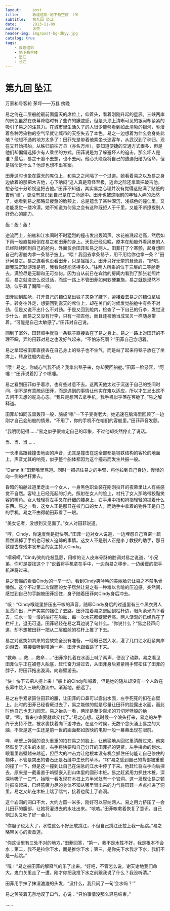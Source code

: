 ```yaml
---
layout:     post
title:      敦煌遗影·地下悬空楼 （9）
subtitle:   第九回 坠江
date:       2013-11-09
author:     沐杰
header-img: img/post-bg-dhyy.jpg
catalog: true
tags:
    - 敦煌遗影
    - 地下悬空楼
    - 坠江
    - 长江
---
```

# 第九回 坠江

万家和号客轮 茅坪——万县  傍晚

易之倚在二层船舱最前面露天的席位上，仰着头，看着刚刚升起的星辰。三峡两岸的景色虽然在夜幕降临时有了些许的朦胧感，但是头顶上清晰可见的银河却紧紧的吸引了易之的注意力。在城市里生活久了的人很少能够看到如此清晰的银河，弥漫着各种污染物的空气早就让城市的天空失去了本色。易之一边想着为什么会身处此地？他想不通的地方太多了：田菲先是带着他乘坐长途客车，从武汉到了秭归。现在又开始搭船，从秭归前往万县（亦名万州），要知道便捷的交通方式很多，但是他们却偏偏选择少有人乘坐的方式。田菲说是为了躲避坏人的追击，那么坏人是谁？最后，易之干脆不去想，也不去问。他心头隐隐将自己的遭遇归结为宿命，但是宿命是什么？他却也想不出答案。

田菲这时也坐在露天的席位上，和易之之间隔了一个过道。她看着易之以及易之身边放着的那把木吉他，心下纳闷“这人真是奇怪至极，逃命之际还拿着把破吉他，想必他十分珍视这把吉他。”田菲不知道，其实易之心理并没有觉得这贴满了贴纸的吉他“破”，更没有意识到自己是在亡命途中。田菲也被这眼前的年轻人弄的茫然了，她看到易之那略显疲惫的脸颊上，总是蕴含了某种深沉，浅棕色的瞳仁里，又老能发觉一缕冷漠。她不知道为何易之会有这种既拒人于千里，又能不断撩拨别人好奇心的能力。

轰！轰！轰！

逆流而上，船舷和江水间时不时猛烈的撞击发出轰鸣声。水花被溅起老高，然后如下雨一般直接倾倒在易之和田菲的身上。天色已经见晚，原本在船舱外看风景的人已经陆续回到自己的舱内，外面仅余田菲和易之两人。田菲打了个寒颤，起身想回自己的客舱内拿一条毯子披上。“喂！我回去拿条毯子，用不用给你也拿一条？”田菲问易之。易之连看也没看田菲，只是摇摇头。田菲只好无奈的耸耸肩，“好吧，跟我玩沉默游戏是吧，我看你还能坚持多久。”往两人所乘的位于三层的二等舱走去，满脸尽是无聊和无可奈何。因为自从前日在宾馆的房间内看到了那张老照片后，易之就没怎么说过话，而这一路上不管田菲如何软硬兼施，易之就是漠然不动，似乎着了魔障一般。

田菲回到船舱，打开自己的铺位拿出毯子夹杂了腋下，紧接着去易之的铺位拿毯子。转身往外走，想要回到露天的席位上，却在关门的时候发觉船舱中有些不对劲，但是又说不出什么不对劲。于是又回到舱内，检查了一下自己的行李，发觉没少什么。而易之又没有行李，只有一把吉他，而且还被他当成宝贝一样随身带着。“可能是自己太敏感了。”田菲对自己说。

回到了室外，田菲顺手就将一条毯子直接丢在了易之身上。易之一路上对田菲的不理不睬，弄的田菲对易之也没好气起来。“不怕冻死啊？”田菲自己念叨着。

易之拿起被田菲直接丢在自己身上的毯子也不生气，而是站了起来将毯子放在了坐席上，转身往舱内走去。

“喂！易之，你成心气我不成？我拿出毯子来，你却要回船舱。”田菲一脸怒容，“阿嚏！”田菲说着打了个喷嚏。

易之看到田菲似乎着凉，也有些过意不去。这两天他太过于沉迷于自己的空间时间，倒不是有意疏远田菲，而是遇到的事情让他实在难以适应，所以才生发出这不去问不去想的鸵鸟心态。“我只是想回去拿手机，我手机似乎落在客舱了。”易之解释道。

田菲却如同五雷轰顶一般，脑袋“嗡”一下子变得老大。她迅速在脑海里回顾了一边刚才自己会船舱的情景。“不用了，你的手机不在咱们的客舱里。”田菲声音发颤。

“我明明记得……”易之似乎很肯定自己的印象，不过他却突然停止了说话。

当、当、当……

一长串高跟鞋撞击地面的声音，尤其是撞击在这全部都是钢铁结构的客轮的地面上，声音尤其的响亮，似乎整个船体都因为这个撞击而发生共振一般。

“Damn It!”田菲嘴里骂道。同时一把抓住易之的手臂，将他拉到自己身边，慢慢的向一侧的栏杆靠去。

昏暗的船舱过道里走出一个女人，一身黑色职业装在刚刚拉开的夜幕里让人有些感觉不自然。客轮上已经亮起的灯光，照射在女人的脸上，衬托了女人那略带狡黠笑容的嘴角。女人轻轻将左手叉在纤细的腰身上，右手用中指和拇指轻轻的捏着什么东西。易之一看，这女人正是那日在校门口的女人，而她手中拿着的物件正是自己的手机。易之不由得朝田菲看了一眼。

“美女记者，没想到又见面了。”女人对田菲说道。

“哼，Cindy，你速度倒是挺快啊。”田菲一边对女人说道，一边埋怨自己百密一疏居然漏掉了手机也可被人追踪的事情。这女人不是别人正是李丁教授的助手，那日敦煌古卷残本发布会的女主持人Cindy。

“嗬嗬嗬，”Cindy笑的花枝乱颤，用嗲的让人皮麻骨酥的腔调对易之说道，“小兄弟，你可是要找这个？”说着将手机拿在手中，一边向易之移步，一边缓缓的把手机递将过来。

易之警惕的看着Cindy的一举一动，看到Cindy笑吟吟的美丽脸旁让易之不禁毛骨悚然。这个不过第二次谋面的女子居然让易之有一种难以言喻的压迫感。突然间，感觉到自己的手腕被田菲捉住，身子随着田菲向Cindy身后冲去。

“咳！”Cindy喉咙里挤压出干咳的声音，随即Cindy身后的过道里有三个黑衣男人鱼贯而出，严严实实的挡住了去路。田菲拉着易之退回到栏杆边，眼角余光向下看去，江水一浪一浪的拍打在船舷，每一次水花都绽起老高。两人渐渐的已经靠在了栏杆上，退无可退，田菲轻轻在易之耳边说了句什么。“你说什么？“易之轻声问道，却不想被田菲一把从二层船舱的栏杆上推了下去。

易之对这突如其来的变故完全没有准备，一眨眼已然入水，灌了几口江水赶紧向岸边游去。紧接着听到噗通一声，田菲也跟着跳了下来。

“救命……救……救命……“田菲挣扎着在水面上喊了两声，便没了动静。易之看见田菲似乎正在被卷入船底，赶忙奋力游过去，从田菲身后紧紧用手臂扣住了田菲的脖子，将田菲拖出漩涡，向岩壁游去。

“快！快下去把人捞上来！”船上的Cindy叫喊着，但是她的随从却没有一个人敢在夜幕中跳入三峡的激流中。渐渐地，船远了。

易之右手紧紧箍住田菲的腰，让田菲的口鼻可以露出水面，左手死死的扣在岩壁上。此时的田菲已经昏厥过去了，易之能做的就是尽量让田菲的脸露出水面，而此时他自己也无力回天。易之抬头一看，两岸是至少百米的刀切斧劈般的绝壁。“唉，看来小命要就此交代了。”易之心想。这时候一个浪头打来，易之的左手终于支持不住，被水裹挟着向下游冲去。在这个时候，无数个念头涌上易之的大脑，不管是这一生还是前一世的画面都如放映的电影一般一幕幕出现在眼前。

哗，峭壁上弹回的浪头重重的拍在易之的脸上，让他猛地从回忆里清醒过来。他突然恢复了求生的本能，右手将快要和自己分开的田菲抓的更紧，左手拼命的划水。眼看里岩壁越来越近，但巨大的冲击力让他根本没有机会抓住任何能让自己停住的物体，不管是突出的岩石还是石缝中生长的草木。“咚”易之感到自己的背部被重重的撞了一下，但是这一撞到让自己在湍急的江水中停了下来。他赶忙将左手向后探去，原来是一截垂直于峭壁嵌入到山体里的圆形木桩。易之赶紧用力扒住木桩，深深地吸了一口气，抬眼一看发现在木桩上方半米处有一个岩洞。这一发现让易之顿时振奋起来，已经筋疲力尽的身体不知从哪里冒出来的力气将田菲一点点推进了洞里。易之又趴在木桩上喘了喘气，接着也爬上了岩洞。

这个岩洞的洞口不大，大约方圆一米多，刚好可以容纳两人。易之用力挤压了一会儿田菲的腹部，让她将灌进去的水吐出来。“咳咳。”田菲咳嗽着恢复了意识，自己侧过头又吐了好一会儿。

“你胆子也太大了，水性这么不好还敢跳江，不但自己跳江还拉上我一起跳。”易之略带关心的责备道。

“你这话里有三处不对的地方，”田菲回答，“第一，我不是水性不好，我是根本不会水；第二，我不是拉你下水，而是推你下水；第三，是你先下水我才下水，我们不是一起跳。”

“噗！”易之被田菲的解释气的乐了出来。“好吧，不管怎么说，谢天谢地我们命大。鬼门关里走了一遭。刚才你把我推下水之前跟我说了什么？我没听清。”

田菲用手抹了抹湿漉漉的头发，“没什么，我只问了一句‘会水吗？’”

易之苦笑着无奈地叹了口气，心说：“只怕事情没那么轻易结束。”

……


